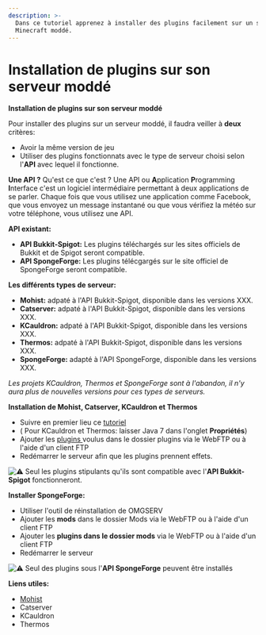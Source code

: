 ```yaml
---
description: >-
  Dans ce tutoriel apprenez à installer des plugins facilement sur un serveur
  Minecraft moddé.
---
```


# Installation de plugins sur son serveur moddé

**Installation de plugins sur son serveur moddé**

Pour installer des plugins sur un serveur moddé, il faudra veiller à **deux** critères:

* Avoir la même version de jeu
* Utiliser des plugins fonctionnats avec le type de serveur choisi selon l'**API** avec lequel il fonctionne.

**Une API ?** Qu'est ce que c'est ? Une API ou **A**pplication **P**rogramming **I**nterface c'est un logiciel intermédiaire permettant à deux applications de se parler. Chaque fois que vous utilisez une application comme Facebook, que vous envoyez un message instantané ou que vous vérifiez la météo sur votre téléphone, vous utilisez une API.

**API existant:**

* **API Bukkit-Spigot:** Les plugins téléchargés sur les sites officiels de Bukkit et de Spigot seront compatible. 
* **API SpongeForge:** Les plugins télécgargés sur le site officiel de SpongeForge seront compatible.

**Les différents types de serveur:**

* **Mohist:** adpaté à l'API Bukkit-Spigot, disponible dans les versions XXX.
* **Catserver:** adpaté à l'API Bukkit-Spigot, disponible dans les versions XXX. 
* **KCauldron:** adpaté à l'API Bukkit-Spigot, disponible dans les versions XXX. 
* **Thermos:** adpaté à l'API Bukkit-Spigot, disponible dans les versions XXX. 
* **SpongeForge:** adapté à l'API SpongeForge, disponible dans les versions XXX.

_Les projets KCauldron, Thermos et SpongeForge sont à l'abandon, il n'y aura plus de nouvelles versions pour ces types de serveurs._

**Installation de Mohist, Catserver, KCauldron et Thermos**

* Suivre en premier lieu ce [tutoriel](https://docs.idelya-network.fr/minecraft/utiliser-openmod-chez-omgserv)
* \( Pour KCauldron et Thermos: laisser Java 7 dans l'onglet **Propriétés**\) 
* Ajouter les [plugins ](https://www.omgserv.com/fr/faq-minecraft/comment_installer_un_plugin_sur_mon_serveur-65/)voulus dans le dossier plugins via le WebFTP ou à l'aide d'un client FTP
* Redémarrer le serveur afin que les plugins prennent effets.

![:warning:](https://discord.com/assets/289673858e06dfa2e0e3a7ee610c3a30.svg) Seul les plugins stipulants qu'ils sont compatible avec l'**API Bukkit-Spigot** fonctionneront.

 **Installer SpongeForge:**

* Utiliser l'outil de réinstallation de OMGSERV
* Ajouter les **mods** dans le dossier Mods via le WebFTP ou à l'aide d'un client FTP
* Ajouter les **plugins dans le dossier mods** via le WebFTP ou à l'aide d'un client FTP
* Redémarrer le serveur

 ![:warning:](https://discord.com/assets/289673858e06dfa2e0e3a7ee610c3a30.svg) Seul des plugins sous l'**API SpongeForge** peuvent être installés 

 **Liens utiles:** 

* [Mohist](https://mohistmc.com/)
* Catserver
* KCauldron
* Thermos

